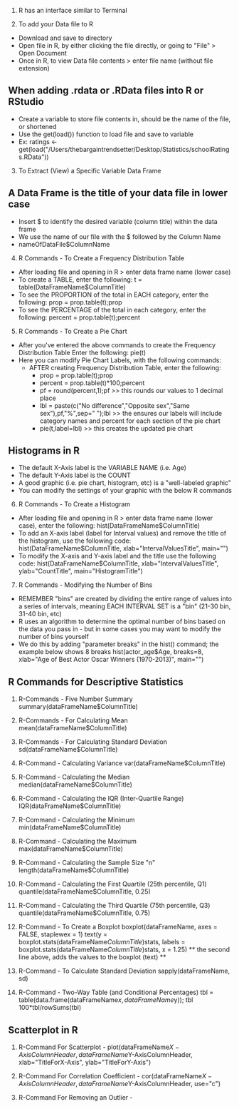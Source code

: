 <!-- R: Programming Language for Statistics -->

1. R has an interface similar to Terminal 

2. To add your Data file to R 
  - Download and save to directory
  - Open file in R, by either clicking the file directly, or going to "File" > Open Document 
  - Once in R, to view Data file contents > enter file name (without file extension)

## When adding .rdata or .RData files into R or RStudio ##
  - Create a variable to store file contents in, should be the name of the file, or shortened 
  - Use the get(load()) function to load file and save to variable
  - Ex: ratings <- get(load("/Users/thebargaintrendsetter/Desktop/Statistics/schoolRatings.RData"))
  
3. To Extract (View) a Specific Variable Data Frame 
  ## A Data Frame is the title of your data file in lower case ##
  - Insert $ to identify the desired variable (column title) within the data frame
  - We use the name of our file with the $ followed by the Column Name
  - nameOfDataFile$ColumnName
  
4. R Commands - To Create a Frequency Distribution Table 
  - After loading file and opening in R > enter data frame name (lower case)
  - To create a TABLE, enter the following:
    t = table(DataFrameName$ColumnTitle)
  - To see the PROPORTION of the total in EACH category, enter the following:
    prop = prop.table(t);prop
  - To see the PERCENTAGE of the total in each category, enter the following:
    percent = prop.table(t);percent
    
5. R Commands - To Create a Pie Chart 
  - After you've entered the above commands to create the Frequency Distribution Table
    Enter the following: pie(t)
  - Here you can modify Pie Chart Labels, with the following commands:
    - AFTER creating Frequency Distribution Table, enter the following: 
      - prop = prop.table(t);prop
      - percent = prop.table(t)*100;percent
      - pf = round(percent,1);pf >> this rounds our values to 1 decimal place
      - lbl = paste(c("No difference","Opposite sex","Same sex"),pf,"%",sep=" ");lbl >> the ensures our labels will include category names and percent for each section of the pie chart 
      - pie(t,label=lbl) >> this creates the updated pie chart 

## Histograms in R ## 
  - The default X-Axis label is the VARIABLE NAME (i.e. Age)
  - The default Y-Axis label is the COUNT 
  - A good graphic (i.e. pie chart, histogram, etc) is a "well-labeled graphic"
  - You can modify the settings of your graphic with the below R commands
    
6. R Commands - To Create a Histogram 
  - After loading file and opening in R > enter data frame name (lower case), enter the following: 
      hist(DataFrameName$ColumnTitle)
  - To add an X-axis label (label for Interval values) and remove the title of the histogram, use the following code:
      hist(DataFrameName$ColumnTitle, xlab="IntervalValuesTitle", main="")
  - To modify the X-axis and Y-axis label and the title use the following code:
      hist(DataFrameName$ColumnTitle, xlab="IntervalValuesTitle", ylab="CountTitle", main="HistogramTitle")

7. R Commands - Modifying the Number of Bins 
  - REMEMBER "bins" are created by dividing the entire range of values into a series of intervals, meaning EACH INTERVAL SET is a "bin" (21-30 bin, 31-40 bin, etc)
  - R uses an algorithm to determine the optimal number of bins based on the data you pass in - but in some cases you may want to modify the number of bins yourself 
  - We do this by adding "parameter breaks" in the hist() command; the example below shows 8 breaks 
    hist(actor_age$Age, breaks=8, xlab="Age of Best Actor Oscar Winners (1970-2013)", main="")

## R Commands for Descriptive Statistics ## 

1. R-Commands - Five Number Summary 
    summary(dataFrameName$ColumnTitle)
    
2. R-Commands - For Calculating Mean
    mean(dataFrameName$ColumnTitle)
    
3. R-Commands - For Calculating Standard Deviation 
    sd(dataFrameName$ColumnTitle)
    
4. R-Command - Calculating Variance 
    var(dataFrameName$ColumnTitle)
    
5. R-Command - Calculating the Median 
    median(dataFrameName$ColumnTitle)
    
6. R-Command - Calculating the IQR (Inter-Quartile Range)
    IQR(dataFrameName$ColumnTitle)
    
7. R-Command - Calculating the Minimum
    min(dataFrameName$ColumnTitle)
    
8. R-Command - Calculating the Maximum
    max(dataFrameName$ColumnTitle)
    
9. R-Command - Calculating the Sample Size "n"
    length(dataFrameName$ColumnTitle)
    
10. R-Command - Calculating the First Quartile (25th percentile, Q1)
    quantile(dataFrameName$ColumnTitle, 0.25)
    
11. R-Command - Calculating the Third Quartile (75th percentile, Q3)
    quantile(dataFrameName$ColumnTitle, 0.75)

12. R-Command - To Create a Boxplot 
    boxplot(dataFrameName, axes = FALSE, staplewex = 1)
    text(y = boxplot.stats(dataFrameName$ColumnTitle)$stats, labels = boxplot.stats(dataFrameName$ColumnTitle)$stats, x = 1.25)
      ** the second line above, adds the values to the boxplot (text) ** 
      
13. R-Command - To Calculate Standard Deviation
    sapply(dataFrameName, sd)
    
14. R-Command - Two-Way Table (and Conditional Percentages)
    tbl = table(data.frame(dataFrameName$x,dataFrameName$y)); tbl
    100*tbl/rowSums(tbl)

## Scatterplot in R ## 

  1. R-Command For Scatterplot
    - plot(dataFrameName$X-AxisColumnHeader, dataFrameName$Y-AxisColumnHeader, xlab="TitleForX-Axis", ylab="TitleForY-Axis")
    
  2. R-Command For Correlation Coefficient
    - cor(dataFrameName$X-AxisColumnHeader, dataFrameName$Y-AxisColumnHeader, use="c")

  3. R-Command For Removing an Outlier 
    - 







































